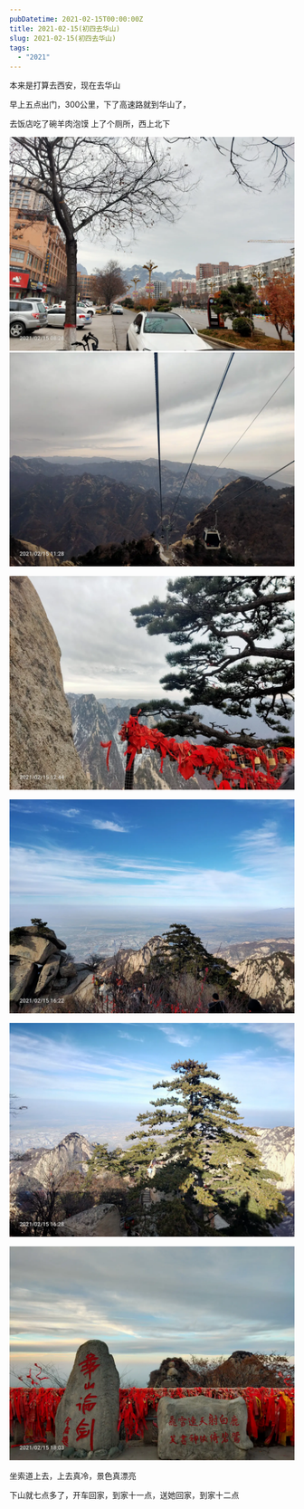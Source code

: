 ```yaml
---
pubDatetime: 2021-02-15T00:00:00Z
title: 2021-02-15(初四去华山)
slug: 2021-02-15(初四去华山)
tags:
  - "2021"
---
```


本来是打算去西安，现在去华山

早上五点出门，300公里，下了高速路就到华山了，

去饭店吃了碗羊肉泡馍
上了个厕所，西上北下

![](../../img/6904315-0c110f7f34b8f397.jpg)
![](../../img/6904315-9205b0bce2345746.jpg)

![](../../img/6904315-0b800b5c7d3f5af9.jpg)

![](../../img/6904315-bb315456ee9cfa4c.jpg)

![](../../img/6904315-8c3b7c46e1890443.jpg)

![](../../img/6904315-ed33cd3d2ee30f9e.jpg)

坐索道上去，上去真冷，景色真漂亮

下山就七点多了，开车回家，到家十一点，送她回家，到家十二点
